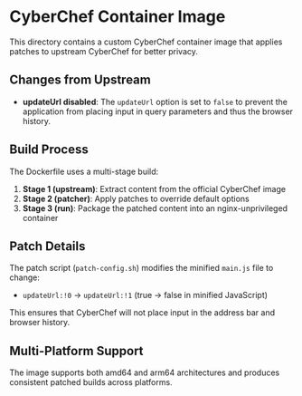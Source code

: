 # CyberChef Container Image

This directory contains a custom CyberChef container image that applies patches to upstream CyberChef for better privacy.

## Changes from Upstream

- **updateUrl disabled**: The `updateUrl` option is set to `false` to prevent the application from placing input in query parameters and thus the browser history.

## Build Process

The Dockerfile uses a multi-stage build:

1. **Stage 1 (upstream)**: Extract content from the official CyberChef image
2. **Stage 2 (patcher)**: Apply patches to override default options 
3. **Stage 3 (run)**: Package the patched content into an nginx-unprivileged container

## Patch Details

The patch script (`patch-config.sh`) modifies the minified `main.js` file to change:
- `updateUrl:!0` → `updateUrl:!1` (true → false in minified JavaScript)

This ensures that CyberChef will not place input in the address bar and browser history.

## Multi-Platform Support

The image supports both amd64 and arm64 architectures and produces consistent patched builds across platforms.